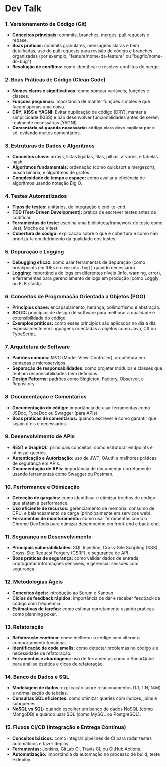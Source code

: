 # Dev Talk

### 1. **Versionamento de Código (Git)**
   - **Conceitos principais:** commits, branches, merges, pull requests e rebase.
   - **Boas práticas:** commits granulares, mensagens claras e bem detalhadas, uso de pull requests para revisão de código e branches organizadas (por exemplo, "feature/nome-da-feature" ou "bugfix/nome-do-bug").
   - **Resolução de conflitos:** como identificar e resolver conflitos de merge.

### 2. **Boas Práticas de Código (Clean Code)**
   - **Nomes claros e significativos:** como nomear variáveis, funções e classes.
   - **Funções pequenas:** importância de manter funções simples e que façam apenas uma coisa.
   - **DRY, KISS e YAGNI:** Evitar duplicação de código (DRY), manter a simplicidade (KISS) e não desenvolver funcionalidades antes de serem realmente necessárias (YAGNI).
   - **Comentário só quando necessário:** código claro deve explicar por si só, evitando muitos comentários.

### 3. **Estruturas de Dados e Algoritmos**
   - **Conceitos chave:** arrays, listas ligadas, filas, pilhas, árvores, e tabelas hash.
   - **Algoritmos fundamentais:** ordenação (como quicksort e mergesort), busca binária, e algoritmos de grafos.
   - **Complexidade de tempo e espaço:** como avaliar a eficiência de algoritmos usando notação Big O.

### 4. **Testes Automatizados**
   - **Tipos de testes:** unitários, de integração e end-to-end.
   - **TDD (Test-Driven Development):** prática de escrever testes antes de codificar.
   - **Ferramentas de teste:** escolha uma biblioteca/framework de teste como Jest, Mocha ou Vitest.
   - **Cobertura de código:** explicação sobre o que é cobertura e como não priorizá-la em detrimento da qualidade dos testes.

### 5. **Depuração e Logging**
   - **Debugging eficaz:** como usar ferramentas de depuração (como breakpoints em IDEs e o `console.log()` quando necessário).
   - **Logging:** importância de logs em diferentes níveis (info, warning, error), e ferramentas para gerenciamento de logs em produção (como Loggly ou ELK stack).

### 6. **Conceitos de Programação Orientada a Objetos (POO)**
   - **Princípios chave:** encapsulamento, herança, polimorfismo e abstração.
   - **SOLID:** princípios de design de software para melhorar a qualidade e extensibilidade do código.
   - **Exemplos práticos:** como esses princípios são aplicados no dia a dia, especialmente em linguagens orientadas a objetos como Java, C# ou TypeScript.

### 7. **Arquitetura de Software**
   - **Padrões comuns:** MVC (Model-View-Controller), arquitetura em camadas e microserviços.
   - **Separação de responsabilidades:** como projetar módulos e classes que tenham responsabilidades bem definidas.
   - **Design Patterns:** padrões como Singleton, Factory, Observer, e Repository.

### 8. **Documentação e Comentários**
   - **Documentação do código:** importância de usar ferramentas como JSDoc, TypeDoc ou Swagger (para APIs).
   - **Boas práticas de comentários:** quando escrever e como garantir que sejam úteis e necessários.

### 9. **Desenvolvimento de APIs**
   - **REST e GraphQL:** principais conceitos, como estruturar endpoints e otimizar queries.
   - **Autenticação e Autorização:** uso de JWT, OAuth e melhores práticas de segurança em APIs.
   - **Documentação de APIs:** importância de documentar corretamente usando ferramentas como Swagger ou Postman.

### 10. **Performance e Otimização**
   - **Detecção de gargalos:** como identificar e otimizar trechos de código que afetam a performance.
   - **Uso eficiente de recursos:** gerenciamento de memória, consumo de CPU, e balanceamento de carga (principalmente em serviços web).
   - **Ferramentas de monitoramento:** como usar ferramentas como o Chrome DevTools para otimizar desempenho em front-end e back-end.

### 11. **Segurança no Desenvolvimento**
   - **Principais vulnerabilidades:** SQL Injection, Cross-Site Scripting (XSS), Cross-Site Request Forgery (CSRF), e segurança de API.
   - **Boas práticas de segurança:** como validar dados de entrada, criptografar informações sensíveis, e gerenciar sessões com segurança.

### 12. **Metodologias Ágeis**
   - **Conceitos ágeis:** introdução ao Scrum e Kanban.
   - **Ciclos de feedback rápidos:** importância de dar e receber feedback de código com frequência.
   - **Estimativas de tarefas:** como estimar corretamente usando práticas como planning poker.

### 13. **Refatoração**
   - **Refatoração contínua:** como melhorar o código sem alterar o comportamento funcional.
   - **Identificação de code smells:** como detectar problemas no código e a necessidade de refatoração.
   - **Ferramentas e abordagens:** uso de ferramentas como o SonarQube para análise estática e dicas de refatoração.

### 14. **Banco de Dados e SQL**
   - **Modelagem de dados:** explicação sobre relacionamentos (1:1, 1:N, N:M) e normalização de tabelas.
   - **Consultas SQL eficientes:** como otimizar queries com índices, joins e subqueries.
   - **NoSQL vs SQL:** quando escolher um banco de dados NoSQL (como MongoDB) e quando usar SQL (como MySQL ou PostgreSQL).

### 15. **Fluxos CI/CD (Integração e Entrega Contínua)**
   - **Conceitos básicos:** como integrar pipelines de CI para rodar testes automáticos e fazer deploy.
   - **Ferramentas:** Jenkins, GitLab CI, Travis CI, ou GitHub Actions.
   - **Automatização:** importância da automação no processo de build, teste e deploy.

